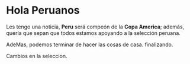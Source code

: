 # Hola Peruanos

Les tengo una noticia, **Peru** será compeón de la __Copa America__;
además, quería que sepan que todos estamos apoyando a la selección 
peruana.

AdeMas, podemos terminar de hacer las cosas de casa.
finalizando.

Cambios en la seleccion.
